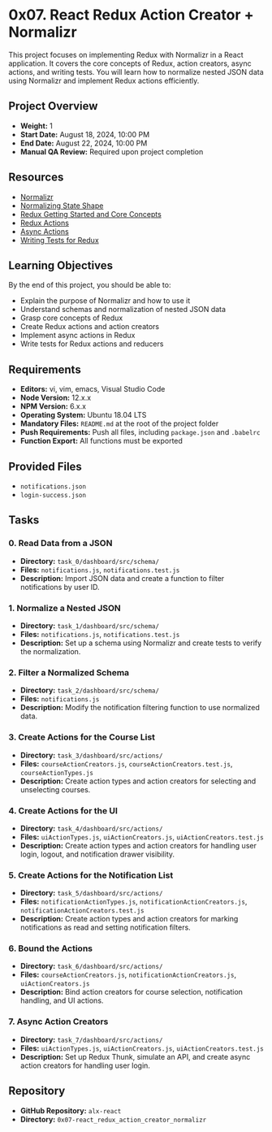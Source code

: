 # 0x07. React Redux Action Creator + Normalizr

This project focuses on implementing Redux with Normalizr in a React application. It covers the core concepts of Redux, action creators, async actions, and writing tests. You will learn how to normalize nested JSON data using Normalizr and implement Redux actions efficiently.

## Project Overview

- **Weight:** 1
- **Start Date:** August 18, 2024, 10:00 PM
- **End Date:** August 22, 2024, 10:00 PM
- **Manual QA Review:** Required upon project completion

## Resources

- [Normalizr](https://github.com/paularmstrong/normalizr)
- [Normalizing State Shape](https://redux.js.org/recipes/structuring-reducers/normalizing-state-shape)
- [Redux Getting Started and Core Concepts](https://redux.js.org/introduction/getting-started)
- [Redux Actions](https://redux.js.org/basics/actions)
- [Async Actions](https://redux.js.org/advanced/async-actions)
- [Writing Tests for Redux](https://redux.js.org/recipes/writing-tests)

## Learning Objectives

By the end of this project, you should be able to:

- Explain the purpose of Normalizr and how to use it
- Understand schemas and normalization of nested JSON data
- Grasp core concepts of Redux
- Create Redux actions and action creators
- Implement async actions in Redux
- Write tests for Redux actions and reducers

## Requirements

- **Editors:** vi, vim, emacs, Visual Studio Code
- **Node Version:** 12.x.x
- **NPM Version:** 6.x.x
- **Operating System:** Ubuntu 18.04 LTS
- **Mandatory Files:** `README.md` at the root of the project folder
- **Push Requirements:** Push all files, including `package.json` and `.babelrc`
- **Function Export:** All functions must be exported

## Provided Files

- `notifications.json`
- `login-success.json`

## Tasks

### 0. Read Data from a JSON
- **Directory:** `task_0/dashboard/src/schema/`
- **Files:** `notifications.js`, `notifications.test.js`
- **Description:** Import JSON data and create a function to filter notifications by user ID.

### 1. Normalize a Nested JSON
- **Directory:** `task_1/dashboard/src/schema/`
- **Files:** `notifications.js`, `notifications.test.js`
- **Description:** Set up a schema using Normalizr and create tests to verify the normalization.

### 2. Filter a Normalized Schema
- **Directory:** `task_2/dashboard/src/schema/`
- **Files:** `notifications.js`
- **Description:** Modify the notification filtering function to use normalized data.

### 3. Create Actions for the Course List
- **Directory:** `task_3/dashboard/src/actions/`
- **Files:** `courseActionCreators.js`, `courseActionCreators.test.js`, `courseActionTypes.js`
- **Description:** Create action types and action creators for selecting and unselecting courses.

### 4. Create Actions for the UI
- **Directory:** `task_4/dashboard/src/actions/`
- **Files:** `uiActionTypes.js`, `uiActionCreators.js`, `uiActionCreators.test.js`
- **Description:** Create action types and action creators for handling user login, logout, and notification drawer visibility.

### 5. Create Actions for the Notification List
- **Directory:** `task_5/dashboard/src/actions/`
- **Files:** `notificationActionTypes.js`, `notificationActionCreators.js`, `notificationActionCreators.test.js`
- **Description:** Create action types and action creators for marking notifications as read and setting notification filters.

### 6. Bound the Actions
- **Directory:** `task_6/dashboard/src/actions/`
- **Files:** `courseActionCreators.js`, `notificationActionCreators.js`, `uiActionCreators.js`
- **Description:** Bind action creators for course selection, notification handling, and UI actions.

### 7. Async Action Creators
- **Directory:** `task_7/dashboard/src/actions/`
- **Files:** `uiActionTypes.js`, `uiActionCreators.js`, `uiActionCreators.test.js`
- **Description:** Set up Redux Thunk, simulate an API, and create async action creators for handling user login.

## Repository

- **GitHub Repository:** `alx-react`
- **Directory:** `0x07-react_redux_action_creator_normalizr`

